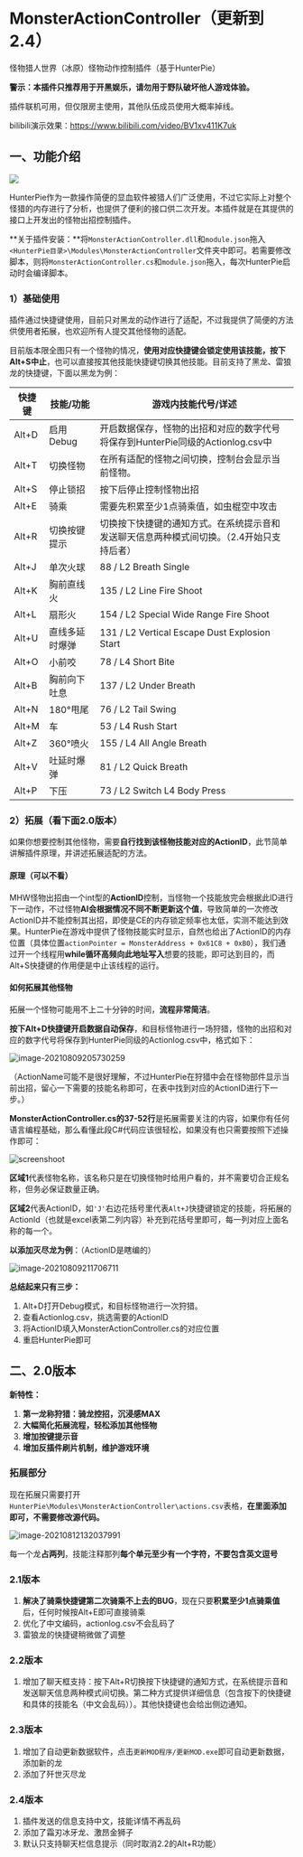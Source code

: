 # MonsterActionController（更新到2.4）

怪物猎人世界（冰原）怪物动作控制插件（基于HunterPie）

**警示：本插件只推荐用于开黑娱乐，请勿用于野队破坏他人游戏体验。**

插件联机可用，但仅限房主使用，其他队伍成员使用大概率掉线。

bilibili演示效果：https://www.bilibili.com/video/BV1xv411K7uk

## 一、功能介绍

![](readme/image-20210809195532703.png)

HunterPie作为一款操作简便的显血软件被猎人们广泛使用，不过它实际上对整个怪猎的内存进行了分析，也提供了便利的接口供二次开发。本插件就是在其提供的接口上开发出的怪物出招控制插件。

**关于插件安装：**将`MonsterActionController.dll`和`module.json`拖入`<HunterPie目录>\Modules\MonsterActionController`文件夹中即可。若需要修改脚本，则将`MonsterActionController.cs`和`module.json`拖入，每次HunterPie启动时会编译脚本。

### 1）基础使用

插件通过快捷键使用，目前只对黑龙的动作进行了适配，不过我提供了简便的方法供使用者拓展，也欢迎所有人提交其他怪物的适配。

目前版本限全图只有一个怪物的情况，**使用对应快捷键会锁定使用该技能，按下Alt+S中止**，也可以直接按其他技能快捷键切换其他技能。目前支持了黑龙、雷狼龙的快捷键，下面以黑龙为例：

| 快捷键 | 技能/功能      | 游戏内技能代号/详述                                          |
| ------ | -------------- | ------------------------------------------------------------ |
| Alt+D  | 启用Debug      | 开启数据保存，怪物的出招和对应的数字代号将保存到HunterPie同级的Actionlog.csv中 |
| Alt+T  | 切换怪物       | 在所有适配的怪物之间切换，控制台会显示当前怪物。             |
| Alt+S  | 停止锁招       | 按下后停止控制怪物出招                                       |
| Alt+E  | 骑乘           | 需要先积累至少1点骑乘值，如虫棍空中攻击                      |
| Alt+R  | 切换按键提示   | 切换按下快捷键的通知方式。在系统提示音和发送聊天信息两种模式间切换。（2.4开始只支持后者） |
| Alt+J  | 单次火球       | 88 / L2 Breath Single                                        |
| Alt+K  | 胸前直线火     | 135 / L2 Line Fire Shoot                                     |
| Alt+L  | 扇形火         | 154 / L2 Special Wide Range Fire Shoot                       |
| Alt+U  | 直线多延时爆弹 | 131 / L2 Vertical Escape Dust Explosion Start                |
| Alt+O  | 小前咬         | 78 / L4 Short Bite                                           |
| Alt+B  | 胸前向下吐息   | 137 / L2 Under Breath                                        |
| Alt+N  | 180°甩尾       | 76 / L2 Tail Swing                                           |
| Alt+M  | 车             | 53 / L4 Rush Start                                           |
| Alt+Z  | 360°喷火       | 155 / L4 All Angle Breath                                    |
| Alt+V  | 吐延时爆弹     | 81 / L2 Quick Breath                                         |
| Alt+P  | 下压           | 73 / L2 Switch L4 Body Press                                 |

### 2）拓展（看下面2.0版本）

如果你想要控制其他怪物，需要**自行找到该怪物技能对应的ActionID**，此节简单讲解插件原理，并讲述拓展适配的方法。

#### **原理**（可以不看）

MHW怪物出招由一个int型的**ActionID**控制，当怪物一个技能放完会根据此ID进行下一动作，不过怪物**AI会根据情况不同不断更新这个值**，导致简单的一次修改ActionID并不能控制其出招，即使是CE的内存锁定频率也太低，实测不能达到效果。HunterPie在游戏中提供了怪物技能实时显示，自然也给出了ActionID的内存位置（具体位置`actionPointer = MonsterAddress + 0x61C8 + 0xB0`），我们通过开一个线程用**while循环高频向此地址写入**想要的技能，即可达到目的，而Alt+S快捷键的作用便是中止该线程的运行。

#### 如何拓展其他怪物

拓展一个怪物可能用不上二十分钟的时间，**流程非常简洁**。

**按下Alt+D快捷键开启数据自动保存**，和目标怪物进行一场狩猎，怪物的出招和对应的数字代号将保存到HunterPie同级的Actionlog.csv中，格式如下：

![image-20210809205730259](readme/image-20210809205730259.png)

（ActionName可能不是很好理解，不过HunterPie在狩猎中会在怪物部件显示当前出招，留心一下需要的技能名称即可，在表中找到对应的ActionID进行下一步。）

**MonsterActionController.cs的37-52行**是拓展需要关注的内容，如果你有任何语言编程基础，那么看懂此段C#代码应该很轻松，如果没有也只需要按照下述操作即可：

![screenshoot](readme/screenshoot.png)

**区域1**代表怪物名称，该名称只是在切换怪物时给用户看的，并不需要切合正规名称，但务必保证数量正确。

**区域2**代表ActionID，如`'J'`右边花括号里代表`Alt+J`快捷键锁定的技能，将拓展的ActionId（也就是excel表第二列内容）补充到花括号里即可，每一列对应上面名称的每一个。

**以添加灭尽龙为例**：（ActionID是瞎编的）

![image-20210809211706711](readme/image-20210809211706711.png)

**总结起来只有三步：**

1. Alt+D打开Debug模式，和目标怪物进行一次狩猎。
2. 查看Actionlog.csv，挑选需要的ActionID
3. 将ActionID填入MonsterActionController.cs的对应位置
4. 重启HunterPie即可

## 二、2.0版本

**新特性：**

1. **第一龙称狩猎：骑龙控招，沉浸感MAX**
2. **大幅简化拓展流程，轻松添加其他怪物**
3. **增加按键提示音**
4. **增加反插件刷片机制，维护游戏环境**

### 拓展部分

现在拓展只需要打开`HunterPie\Modules\MonsterActionController\actions.csv`表格，**在里面添加即可，不需要修改源代码。**

![image-20210812132037991](readme/image-20210812132037991.png)

每一个龙**占两列**，技能注释那列**每个单元至少有一个字符，不要包含英文逗号**

### 2.1版本

1. **解决了骑乘快捷键第二次骑乘不上去的BUG**，现在只要**积累至少1点骑乘值**后，任何时候按Alt+E即可直接骑乘
2. 优化了中文编码，actionlog.csv不会乱码了
3. 雷狼龙的快捷键稍微做了调整

### 2.2版本

1. 增加了聊天框支持：按下Alt+R切换按下快捷键的通知方式，在系统提示音和发送聊天信息两种模式间切换。第二种方式提供详细信息（包含按下的快捷键和具体的技能名（中文会乱码））。其他快捷键也会给出侧边通知。

### 2.3版本

1. 增加了自动更新数据软件，点击`更新MOD程序/更新MOD.exe`即可自动更新数据，添加新的龙
2. 添加了歼世灭尽龙

### 2.4版本

1. 插件发送的信息支持中文，技能详情不再乱码
2. 添加了霜刃冰牙龙、激昂金狮子
3. 默认只支持聊天栏信息提示（同时取消2.2的Alt+R功能）

